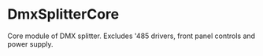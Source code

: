 DmxSplitterCore
===============

Core module of DMX splitter. Excludes '485 drivers, front panel controls and power supply.
